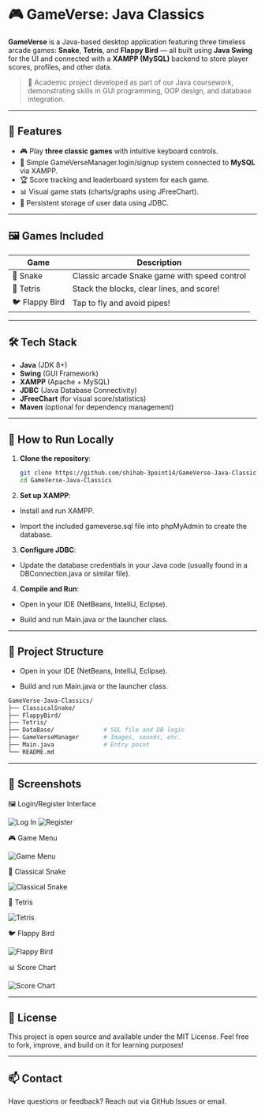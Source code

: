 # 🎮 GameVerse: Java Classics

**GameVerse** is a Java-based desktop application featuring three timeless arcade games: **Snake**, **Tetris**, and **Flappy Bird** — all built using **Java Swing** for the UI and connected with a **XAMPP (MySQL)** backend to store player scores, profiles, and other data.

> 📍 Academic project developed as part of our Java coursework, demonstrating skills in GUI programming, OOP design, and database integration.

---

## 🧩 Features

- 🎮 Play **three classic games** with intuitive keyboard controls.
- 👤 Simple GameVerseManager.login/signup system connected to **MySQL** via XAMPP.
- 🏆 Score tracking and leaderboard system for each game.
- 📊 Visual game stats (charts/graphs using JFreeChart).
- 💾 Persistent storage of user data using JDBC.

---

## 🖼️ Games Included

| Game         | Description                                  
|--------------|----------------------------------------------
| 🐍 Snake     | Classic arcade Snake game with speed control 
| 🧱 Tetris    | Stack the blocks, clear lines, and score!    
| 🐦 Flappy Bird | Tap to fly and avoid pipes!                 

---

## 🛠️ Tech Stack

- **Java** (JDK 8+)
- **Swing** (GUI Framework)
- **XAMPP** (Apache + MySQL)
- **JDBC** (Java Database Connectivity)
- **JFreeChart** (for visual score/statistics)
- **Maven** (optional for dependency management)

---

## 🚀 How to Run Locally

1. **Clone the repository**:
   ```bash
   git clone https://github.com/shihab-3point14/GameVerse-Java-Classics.git
   cd GameVerse-Java-Classics
2. **Set up XAMPP**:

- Install and run XAMPP.

- Import the included gameverse.sql file into phpMyAdmin to create the database.

3. **Configure JDBC**:

- Update the database credentials in your Java code (usually found in a DBConnection.java or similar file).

4. **Compile and Run**:
   
- Open in your IDE (NetBeans, IntelliJ, Eclipse).

- Build and run Main.java or the launcher class.

---
   
## 📂 Project Structure

- Open in your IDE (NetBeans, IntelliJ, Eclipse).

- Build and run Main.java or the launcher class.
```graphql
GameVerse-Java-Classics/
├── ClassicalSnake/
├── FlappyBird/
├── Tetris/
├── DataBase/              # SQL file and DB logic
├── GameVerseManager       # Images, sounds, etc.
├── Main.java              # Entry point
└── README.md
```

---

## 📸 Screenshots

🖼️ Login/Register Interface

![Log In](src/images/login_int.png)
![Register](src/images/register_int.png)

🎮 Game Menu

![Game Menu](src/images/gameMen_int.png)

🐍 Classical Snake

![Classical Snake](src/images/snacke_int.png)

🧱 Tetris 

![Tetris](src/images/tetris_int.png)

🐦 Flappy Bird

![Flappy Bird](src/images/flappy_int.png)

📊 Score Chart 

![Score Chart](src/images/stat_int.png)

---

## 📜 License

This project is open source and available under the MIT License.
Feel free to fork, improve, and build on it for learning purposes!

---

## 📫 Contact

Have questions or feedback? Reach out via GitHub Issues or email.
